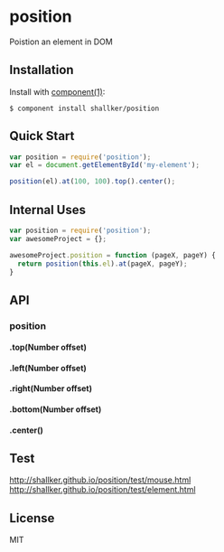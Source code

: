 
# position

  Poistion an element in DOM

## Installation

  Install with [component(1)](http://component.io):

    $ component install shallker/position

## Quick Start
```javascript
var position = require('position');
var el = document.getElementById('my-element');

position(el).at(100, 100).top().center();
```

## Internal Uses
```javascript
var position = require('position');
var awesomeProject = {};

awesomeProject.position = function (pageX, pageY) {
  return position(this.el).at(pageX, pageY);
}
```

## API

### position
#### .top(Number offset)
#### .left(Number offset)
#### .right(Number offset)
#### .bottom(Number offset)
#### .center()


## Test
http://shallker.github.io/position/test/mouse.html   
http://shallker.github.io/position/test/element.html   

## License

  MIT
